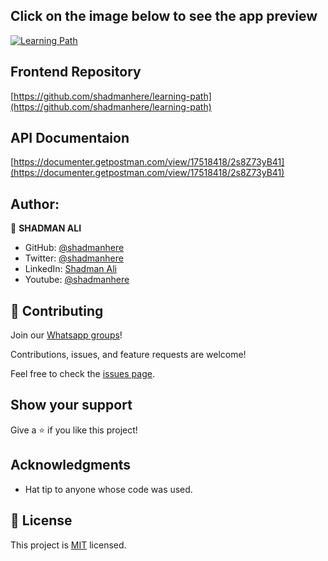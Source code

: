 ## Click on the image below to see the app preview
[![Learning Path](https://user-images.githubusercontent.com/17983225/209483642-c0c12244-ba26-4d80-89c2-b0653da4a57d.png)](https://youtu.be/378Rc1IYh5E)

## Frontend Repository
[https://github.com/shadmanhere/learning-path](https://github.com/shadmanhere/learning-path)

## API Documentaion
[https://documenter.getpostman.com/view/17518418/2s8Z73yB41](https://documenter.getpostman.com/view/17518418/2s8Z73yB41)

## Author:

👤 **SHADMAN ALI**

- GitHub: [@shadmanhere](https://github.com/shadmanhere)
- Twitter: [@shadmanhere](https://twitter.com/shadmanhere)
- LinkedIn: [Shadman Ali](https://www.linkedin.com/in/shadmanhere/)
- Youtube: [@shadmanhere](https://www.youtube.com/@shadmanhere)

## 🤝 Contributing

Join our [Whatsapp groups](https://chat.whatsapp.com/Cq75Xevy0VsBEHTg66YqPA)!

Contributions, issues, and feature requests are welcome!

Feel free to check the [issues page](https://github.com/shadmanhere/learning-path-api/issues).

## Show your support

Give a ⭐️ if you like this project!

## Acknowledgments

- Hat tip to anyone whose code was used.

## 📝 License

This project is [MIT](https://github.com/shadmanhere/learning-path-api/blob/main/LICENSE) licensed.
